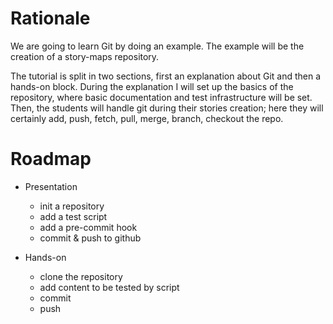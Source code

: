 # Rationale

We are going to learn Git by doing an example.
The example will be the creation of a story-maps repository.

The tutorial is split in two sections, first an explanation about Git and
then a hands-on block.
During the explanation I will set up the basics of the repository, where
basic documentation and test infrastructure will be set.
Then, the students will handle git during their stories creation; here they
will certainly add, push, fetch, pull, merge, branch, checkout the repo.


# Roadmap

* Presentation
  * init a repository
  * add a test script
  * add a pre-commit hook
  * commit & push to github

* Hands-on
  * clone the repository
  * add content to be tested by script
  * commit
  * push
